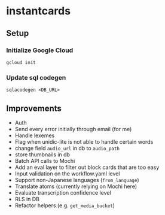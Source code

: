 # instantcards

<TBC>

## Setup

### Initialize Google Cloud

```
gcloud init
```

### Update sql codegen

```
sqlacodegen <DB_URL>
```

## Improvements

- Auth
- Send every error initially through email (for me)
- Handle lexemes
- Flag when unidic-lite is not able to handle certain words
- change field `audio_url` in db to `audio_path`
- store thumbnails in db
- Batch API calls to Mochi
- Add an eval layer to filter out block cards that are too easy
- Input validation on the workflow.yaml level
- Support non-Japanese languages (`from_language`)
- Translate atoms (currently relying on Mochi here)
- Evaluate transcription confidence level
- RLS in DB
- Refactor helpers (e.g. `get_media_bucket`)
